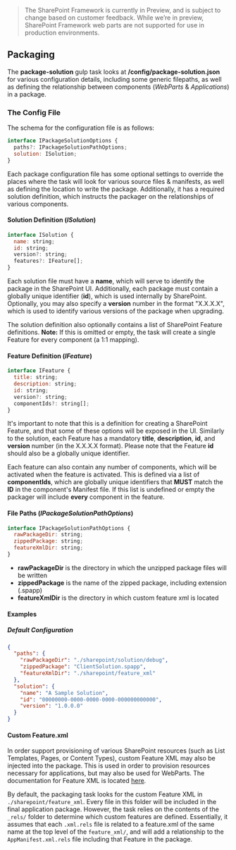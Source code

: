 >The SharePoint Framework is currently in Preview, and is subject to change based on customer feedback. While we’re in preview, SharePoint Framework web parts are not supported for use in production environments.

## Packaging

The **package-solution** gulp task looks at **/config/package-solution.json** for various configuration details, including some generic filepaths, as well as defining the relationship between components (_WebParts_ & _Applications_) in a package.

### The Config File

The schema for the configuration file is as follows:
```javascript
interface IPackageSolutionOptions {
  paths?: IPackageSolutionPathOptions;
  solution: ISolution;
}
```

Each package configuration file has some optional settings to override the places where the task will look for various source files & manifests, as well as defining the location to write the package. Additionally, it has a required solution definition, which instructs the packager on the relationships of various components.

#### Solution Definition (_ISolution_)
```javascript
interface ISolution {
  name: string;
  id: string;
  version?: string;
  features?: IFeature[];
}
```

Each solution file must have a **name**, which will serve to identify the package in the SharePoint UI. Additionally, each package must contain a globally unique identifier (**id**), which is used internally by SharePoint. Optionally, you may also specify a **version** number in the format "X.X.X.X", which is used to identify various versions of the package when upgrading.

The solution definition also optionally contains a list of SharePoint Feature definitions. **Note:** If this is omitted or empty, the task will create a single Feature for every component (a 1:1 mapping).

#### Feature Definition (_IFeature_)
```javascript
interface IFeature {
  title: string;
  description: string;
  id: string;
  version?: string;
  componentIds?: string[];
}
```

It's important to note that this is a definition for creating a SharePoint Feature, and that some of these options will be exposed in the UI. Similarly to the solution, each Feature has a mandatory **title**, **description**, **id**, and **version** number (in the X.X.X.X format). Please note that the Feature **id** should also be a globally unique identifier.

Each feature can also contain any number of components, which will be activated when the feature is activated. This is defined via a list of **componentIds**, which are globally unique identifiers that **MUST** match the **ID** in the component's Manifest file. If this list is undefined or empty the packager will include **every** component in the feature.

#### File Paths (_IPackageSolutionPathOptions_)
```javascript
interface IPackageSolutionPathOptions {
  rawPackageDir: string;
  zippedPackage: string;
  featureXmlDir: string;
}
```

* **rawPackageDir** is the directory in which the unzipped package files will be written
* **zippedPackage** is the name of the zipped package, including extension (.spapp)
* **featureXmlDir** is the directory in which custom feature xml is located

#### Examples

##### Default Configuration
```json
{
  "paths": {
    "rawPackageDir": "./sharepoint/solution/debug",
    "zippedPackage": "ClientSolution.spapp",
    "featureXmlDir": "./sharepoint/feature_xml"
  },
  "solution": {
    "name": "A Sample Solution",
    "id": "00000000-0000-0000-0000-000000000000",
    "version": "1.0.0.0"
  }
}
```
#### Custom Feature.xml
In order support provisioning of various SharePoint resources (such as List Templates, Pages, or Content Types), custom Feature XML may also be injected into the package. This is used in order to provision resources necessary for applications, but may also be used for WebParts. The documentation for Feature XML is located [here](https://msdn.microsoft.com/en-us/library/office/ms475601.aspx?f=255&MSPPError=-2147217396).

By default, the packaging task looks for the custom Feature XML in `./sharepoint/feature_xml`. Every file in this folder will be included in the final application package. However, the task relies on the contents of the `_rels/` folder to determine which custom features are defined. Essentially, it assumes that each `.xml.rels` file is related to a feature.xml of the same name at the top level of the `feature_xml/`, and will add a relationship to the `AppManifest.xml.rels` file including that Feature in the package.